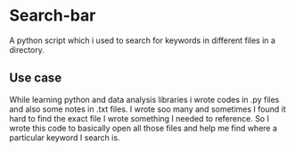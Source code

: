 # Search-bar
A python script which i used to search for keywords in different files in a directory.

## Use case
While learning python and data analysis libraries i wrote codes in .py files and also some notes in .txt files. I wrote soo many and sometimes I found it hard to find the exact file I wrote something I needed to reference. So I wrote this code to basically open all those files and help me find where a particular keyword I search is.
